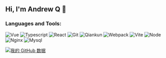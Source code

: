 ## Hi, I'm Andrew Q 👋


### Languages and Tools:
<p align="left">
  <img src="https://img.shields.io/badge/-Vue-red" alt="Vue">
  <img src="https://img.shields.io/badge/-Typescript-red" alt="Typescript">
  <img src="https://img.shields.io/badge/-React-red" alt="React">
  <img src="https://img.shields.io/badge/-Git-red" alt="Git">
  <img src="https://img.shields.io/badge/-Qiankun-red" alt="Qiankun">
  <img src="https://img.shields.io/badge/-Webpack-red" alt="Webpack">
  <img src="https://img.shields.io/badge/-Vite-red" alt="Vite">
  
  <img src="https://img.shields.io/badge/-Node-orange" alt="Node">
  <img src="https://img.shields.io/badge/-Nginx-orange" alt="Nginx">
  <img src="https://img.shields.io/badge/-Mysql-orange" alt="Mysql">
</p>

[![我的 GitHub 数据](https://github-readme-stats.vercel.app/api?username=io-o&theme=dark)]()

